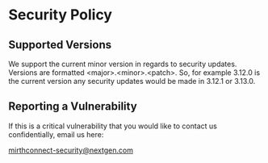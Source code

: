 # Security Policy
 
## Supported Versions
 
We support the current minor version in regards to security updates. Versions are formatted \<major>.\<minor>.\<patch>. So, for example 3.12.0 is the current version any security updates would be made in 3.12.1 or 3.13.0.
 
## Reporting a Vulnerability
 
If this is a critical vulnerability that you would like to contact us confidentially, email us here:
 
mirthconnect-security@nextgen.com
